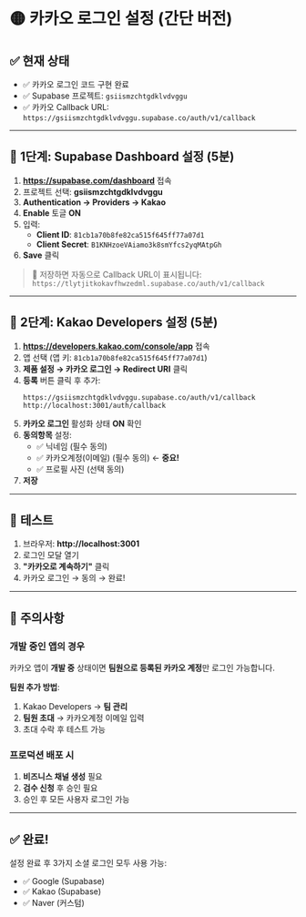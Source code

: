 # 🟡 카카오 로그인 설정 (간단 버전)

## ✅ 현재 상태
- ✅ 카카오 로그인 코드 구현 완료
- ✅ Supabase 프로젝트: `gsiismzchtgdklvdvggu`
- ✅ 카카오 Callback URL: `https://gsiismzchtgdklvdvggu.supabase.co/auth/v1/callback`

---

## 🔧 1단계: Supabase Dashboard 설정 (5분)

1. **https://supabase.com/dashboard** 접속
2. 프로젝트 선택: **gsiismzchtgdklvdvggu**
3. **Authentication → Providers → Kakao**
4. **Enable** 토글 **ON**
5. 입력:
   - **Client ID**: `81cb1a70b8fe82ca515f645ff77a07d1`
   - **Client Secret**: `B1KNHzoeVAiamo3k8smYfcs2yqMAtpGh`
6. **Save** 클릭

> 📝 저장하면 자동으로 Callback URL이 표시됩니다: `https://tlytjitkokavfhwzedml.supabase.co/auth/v1/callback`

---

## 🔧 2단계: Kakao Developers 설정 (5분)

1. **https://developers.kakao.com/console/app** 접속
2. 앱 선택 (앱 키: `81cb1a70b8fe82ca515f645ff77a07d1`)
3. **제품 설정 → 카카오 로그인 → Redirect URI** 클릭
4. **등록** 버튼 클릭 후 추가:
   ```
   https://gsiismzchtgdklvdvggu.supabase.co/auth/v1/callback
   http://localhost:3001/auth/callback
   ```
5. **카카오 로그인** 활성화 상태 **ON** 확인
6. **동의항목** 설정:
   - ✅ 닉네임 (필수 동의)
   - ✅ 카카오계정(이메일) (필수 동의) ← **중요!**
   - ✅ 프로필 사진 (선택 동의)
7. **저장**

---

## 🧪 테스트

1. 브라우저: **http://localhost:3001**
2. 로그인 모달 열기
3. **"카카오로 계속하기"** 클릭
4. 카카오 로그인 → 동의 → 완료!

---

## 🚨 주의사항

### 개발 중인 앱의 경우
카카오 앱이 **개발 중** 상태이면 **팀원으로 등록된 카카오 계정**만 로그인 가능합니다.

**팀원 추가 방법**:
1. Kakao Developers → **팀 관리**
2. **팀원 초대** → 카카오계정 이메일 입력
3. 초대 수락 후 테스트 가능

### 프로덕션 배포 시
1. **비즈니스 채널 생성** 필요
2. **검수 신청** 후 승인 필요
3. 승인 후 모든 사용자 로그인 가능

---

## ✅ 완료!

설정 완료 후 3가지 소셜 로그인 모두 사용 가능:
- ✅ Google (Supabase)
- ✅ Kakao (Supabase)
- ✅ Naver (커스텀)
